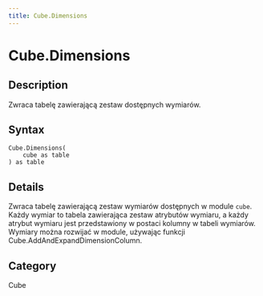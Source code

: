 ```yaml
---
title: Cube.Dimensions
---
```


# Cube.Dimensions


## Description

Zwraca tabelę zawierającą zestaw dostępnych wymiarów.


## Syntax

```powerquery
Cube.Dimensions(
    cube as table
) as table
```


## Details

Zwraca tabelę zawierającą zestaw wymiarów dostępnych w module <code>cube</code>. Każdy wymiar to tabela zawierająca zestaw atrybutów wymiaru, a każdy atrybut wymiaru jest przedstawiony w postaci kolumny w tabeli wymiarów. Wymiary można rozwijać w module, używając funkcji Cube.AddAndExpandDimensionColumn. 



## Category
Cube
